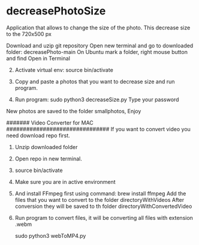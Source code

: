 # decreasePhotoSize

Application that allows to change the size of the photo. This decrease size to the 720x500 px

Download and uzip git repository
Open new terminal and go to downloaded folder: decreasePhoto-main
On Ubuntu mark a folder, right mouse button and find Open in Terminal

2. Activate virtual env: 
   source bin/activate

3. Copy and paste a photos that you want to decrease size and run program.

4. Run program: 
   sudo python3 decreaseSize.py
   Type your password

New photos are saved to the folder smallphotos,
Enjoy


####### Video Converter for MAC ###############################
If you want to convert video you need download repo first.

1. Unzip downloaded folder
2. Open repo in new terminal.
3. source bin/activate
4. Make sure you are in active environment
5. And install FFmpeg first using command: brew install ffmpeg
   Add the files that you want to convert to the folder directoryWithVideos
   After conversion they will be saved to th folder directoryWithConvertedVideo
6. Run program to convert files, it will be converting all files with extension .webm

   sudo python3 webToMP4.py
